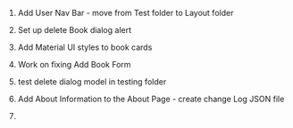 1. Add User Nav Bar - move from Test folder to Layout folder

2. Set up delete Book dialog alert

3. Add Material UI styles to book cards

4. Work on fixing Add Book Form

5. test delete dialog model in testing folder

6. Add About Information to the About Page - create change Log JSON file

7. 




